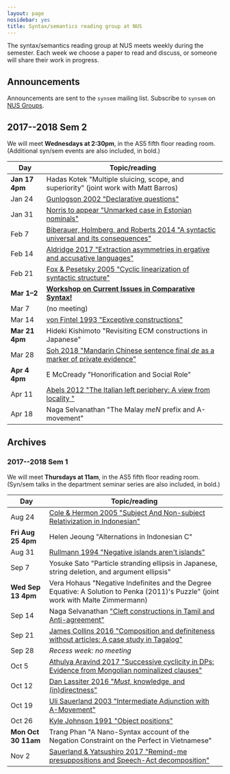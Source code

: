 ```yaml
---
layout: page
nosidebar: yes
title: Syntax/semantics reading group at NUS
---
```


The syntax/semantics reading group at NUS meets weekly during the semester. Each week we choose a paper to read and discuss, or someone will share their work in progress.

## Announcements

Announcements are sent to the `synsem` mailing list. Subscribe to `synsem` on [NUS Groups](https://groups.nus.edu.sg/NUSgroups/).

## 2017--2018 Sem 2

We will meet **Wednesdays at 2:30pm**, in the AS5 fifth floor reading room. (Additional syn/sem events are also included, in bold.)

| Day    | Topic/reading                                                                 |
|--------|-------------------------------------------------------------------------------|
| **Jan 17 4pm** | Hadas Kotek "Multiple sluicing, scope, and superiority" (joint work with Matt Barros) |
| Jan 24 | [Gunlogson 2002 "Declarative questions"](https://journals.linguisticsociety.org/proceedings/index.php/SALT/article/viewFile/2860/2600) |
| Jan 31 | [Norris to appear "Unmarked case in Estonian nominals"](https://link.springer.com/article/10.1007/s11049-017-9377-9) |
| Feb 7  | [Biberauer, Holmberg, and Roberts 2014 "A syntactic universal and its consequences"](http://eprint.ncl.ac.uk/file_store/production/177510/2DEDF827-5A07-410C-A7B7-EB999072748E.pdf) |
| Feb 14 | [Aldridge 2017 "Extraction asymmetries in ergative and accusative languages"](https://glowlinguistics.org/asia11/wp-content/uploads/sites/3/2017/11/v1-aldridge.pdf) |
| Feb 21 | [Fox & Pesetsky 2005 "Cyclic linearization of syntactic structure"](http://linguistics.berkeley.edu/~syntax-circle/syntax-group/spr06/foxpesetsky2005.pdf) |
| **Mar 1–2** | [**Workshop on Current Issues in Comparative Syntax!**](https://lingconf.com/compsyn/) |
| Mar 7 | (no meeting) |
| Mar 14 | [von Fintel 1993 "Exceptive constructions"](https://link.springer.com/article/10.1007/BF00372560) |
| **Mar 21 4pm** | Hideki Kishimoto "Revisiting ECM constructions in Japanese" |
| Mar 28 | [Soh 2018 "Mandarin Chinese sentence final *de* as a marker of private evidence"](https://journals.linguisticsociety.org/proceedings/index.php/PLSA/article/view/4307) |
| **Apr 4 4pm** | E McCready "Honorification and Social Role" |
| Apr 11 | [Abels 2012 "The Italian left periphery: A view from locality "](https://www.mitpressjournals.org/doi/abs/10.1162/LING_a_00084) |
| Apr 18 | Naga Selvanathan "The Malay *meN* prefix and A-movement" |

## Archives

### 2017--2018 Sem 1

We will meet **Thursdays at 11am**, in the AS5 fifth floor reading room. (Syn/sem talks in the department seminar series are also included, in bold.)

| Day    | Topic/reading                                                                 |
|--------|-------------------------------------------------------------------------------|
| Aug 24 | [Cole & Hermon 2005 "Subject And Non-subject Relativization in Indonesian"](https://link-springer-com.libproxy1.nus.edu.sg/article/10.1007%2Fs10831-004-2703-3) |
| **Fri Aug 25 4pm** | Helen Jeoung "Alternations in Indonesian C" |
| Aug 31 | [Rullmann 1994 "Negative islands aren't islands"](http://lingserver.arts.ubc.ca/linguistics/sites/default/files/LSA94P.pdf) |
| Sep  7 | Yosuke Sato "Particle stranding ellipsis in Japanese, string deletion, and argument ellipsis" |
| **Wed Sep 13 4pm** | Vera Hohaus "Negative Indefinites and the Degree Equative: A Solution to Penka (2011)'s Puzzle" (joint work with Malte Zimmermann) |
| Sep 14 | Naga Selvanathan ["Cleft constructions in Tamil and Anti-agreement"](http://lingbuzz.auf.net/lingbuzz/003681) |
| Sep 21 | [James Collins 2016 "Composition and definiteness without articles: A case study in Tagalog"](http://web.stanford.edu/~jamesnc/nels46-collins.pdf) |
| Sep 28 | *Recess week: no meeting* |
| Oct 5  | [Athulya Aravind 2017 "Successive cyclicity in DPs: Evidence from Mongolian nominalized clauses"](http://lingbuzz.auf.net/lingbuzz/003678) |
| Oct 12 | [Dan Lassiter 2016 "*Must*, knowledge, and (in)directness"](https://link.springer.com/article/10.1007/s11050-016-9121-8) |
| Oct 19 | [Uli Sauerland 2003 "Intermediate Adjunction with A-Movement"](https://muse.jhu.edu/article/42196) |
| Oct 26 | [Kyle Johnson 1991 "Object positions"](https://link.springer.com/article/10.1007/BF00134751) |
| **Mon Oct 30 11am** | Trang Phan "A Nano-Syntax account of the Negation Constraint on the Perfect in Vietnamese" |
| Nov  2 | [Sauerland & Yatsushiro 2017 "Remind-me presuppositions and Speech-Act decomposition"](https://muse.jhu.edu/article/674245) |

